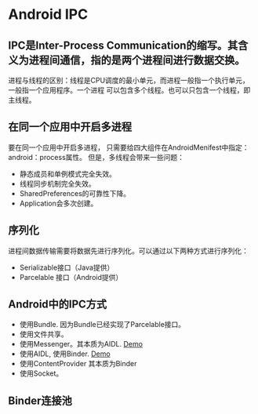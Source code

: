 # Android IPC

## IPC是Inter-Process Communication的缩写。其含义为进程间通信，指的是两个进程间进行数据交换。
进程与线程的区别：线程是CPU调度的最小单元，而进程一般指一个执行单元，一般指一个应用程序。一个进程
可以包含多个线程。也可以只包含一个线程，即主线程。


## 在同一个应用中开启多进程
要在同一个应用中开启多进程， 只需要给四大组件在AndroidMenifest中指定：android：process属性。
但是，多线程会带来一些问题：
* 静态成员和单例模式完全失效。
* 线程同步机制完全失效。
* SharedPreferences的可靠性下降。
* Application会多次创建。

## 序列化
进程间数据传输需要将数据先进行序列化。可以通过以下两种方式进行序列化：
* Serializable接口（Java提供）
* Parcelable 接口（Android提供）

## Android中的IPC方式
* 使用Bundle. 因为Bundle已经实现了Parcelable接口。
* 使用文件共享。
* 使用Messenger。其本质为AIDL. [Demo](https://github.com/yangxinghua/messengerdemo)
* 使用AIDL, 使用Binder. [Demo](https://github.com/yangxinghua/AIDLDemo)
* 使用ContentProvider 其本质为Binder
* 使用Socket。

## Binder连接池

